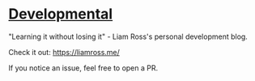 # [Developmental](https://liamross.me/)

"Learning it without losing it" - Liam Ross's personal development blog.

Check it out: https://liamross.me/

If you notice an issue, feel free to open a PR.
